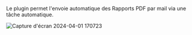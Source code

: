 Le plugin permet l'envoie automatique des Rapports PDF par mail via une tâche automatique.
 

![Capture d'écran 2024-04-01 170723](https://github.com/LRYDark/rpauto/assets/103370070/ab5f0cbf-782a-4794-9831-c3d758c9700d)
